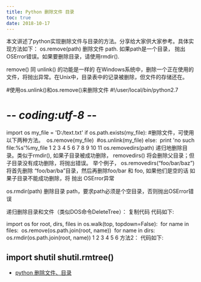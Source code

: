 ```yaml
---
title: Python 删除文件 目录
toc: true
date: 2018-10-17
---
```

本文讲述了python实现删除文件与目录的方法。分享给大家供大家参考。具体实现方法如下：
os.remove(path)
删除文件 path. 如果path是一个目录， 抛出 OSError错误。如果要删除目录，请使用rmdir().

remove() 同 unlink() 的功能是一样的
在Windows系统中，删除一个正在使用的文件，将抛出异常。在Unix中，目录表中的记录被删除，但文件的存储还在。

#使用os.unlink()和os.remove()来删除文件
#!/user/local/bin/python2.7
# -*- coding:utf-8 -*-
import os
my_file = 'D:/text.txt'
if os.path.exists(my_file):
​    #删除文件，可使用以下两种方法。
​    os.remove(my_file)
​    #os.unlink(my_file)
else:
​    print 'no such file:%s'%my_file
1
2
3
4
5
6
7
8
9
10
11
os.removedirs(path)
递归地删除目录。类似于rmdir(), 如果子目录被成功删除， removedirs() 将会删除父目录；但子目录没有成功删除，将抛出错误。
举个例子， os.removedirs(“foo/bar/baz”) 将首先删除 “foo/bar/ba”目录，然后再删除foo/bar 和 foo, 如果他们是空的话
如果子目录不能成功删除，将 抛出 OSError异常

os.rmdir(path)
删除目录 path，要求path必须是个空目录，否则抛出OSError错误

递归删除目录和文件（类似DOS命令DeleteTree）：
复制代码 代码如下:

import os
for root, dirs, files in os.walk(top, topdown=False):
​    for name in files:
​        os.remove(os.path.join(root, name))
​    for name in dirs:
​        os.rmdir(os.path.join(root, name))
1
2
3
4
5
6
方法2：
代码如下:

import shutil
shutil.rmtree()
---------------------




- [python 删除文件、目录](https://blog.csdn.net/MuWinter/article/details/77196261)
